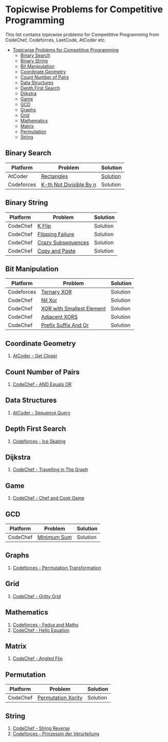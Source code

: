 # Topicwise Problems for Competitive Programming
This list contains topicwise problems for Competititve Programming from CodeChef, Codeforces, LeetCode, AtCoder etc.

- [Topicwise Problems for Competitive Programming](#topicwise-problems-for-competitive-programming)
  - [Binary Search](#binary-search)
  - [Binary String](#binary-string)
  - [Bit Manipulation](#bit-manipulation)
  - [Coordinate Geometry](#coordinate-geometry)
  - [Count Number of Pairs](#count-number-of-pairs)
  - [Data Structures](#data-structures)
  - [Depth First Search](#depth-first-search)
  - [Dijkstra](#dijkstra)
  - [Game](#game)
  - [GCD](#gcd)
  - [Graphs](#graphs)
  - [Grid](#grid)
  - [Mathematics](#mathematics)
  - [Matrix](#matrix)
  - [Permutation](#permutation)
  - [String](#string)



## Binary Search
|Platform|Problem|Solution|
| ---- | ----------- | ---- |
|AtCoder|[Rectangles](https://atcoder.jp/contests/abc218/tasks/abc218_d)|[Solution](https://onecompiler.com/cpp/3ydbnqdsu)|
|Codeforces|[ K-th Not Divisible By n](https://codeforces.com/contest/1352/problem/C)| Solution|


## Binary String
|Platform|Problem|Solution|
| ---- | ----------- | ---- |
|CodeChef|[K Flip](https://www.codechef.com/submit/KLIP)|Solution|
|CodeChef|[Flipping Failure](https://www.codechef.com/submit/FLIPFAIL)|Solution|
|CodeChef|[Crazy Subsequences](https://www.codechef.com/submit/CRASUB)|Solution|
|CodeChef|[Copy and Paste](https://www.codechef.com/submit/NCOPIES)|Solution|

## Bit Manipulation
|Platform|Problem|Solution|
| ---- | ----------- | ---- |
|Codeforces|[Ternary XOR](https://codeforces.com/contest/1328/problem/C)|Solution|
|CodeChef|[Nil Xor](https://www.codechef.com/submit/NILXOR)|Solution|
|CodeChef|[XOR with Smallest Element](https://www.codechef.com/submit/SMALLXOR)|Solution|
|CodeChef|[Adjacent XORS](https://www.codechef.com/submit/ADJXOR2)|Solution|
|CodeChef|[Prefix Suffix And Or](https://www.codechef.com/submit/PREFSUFANDOR)|Solution|

## Coordinate Geometry
1. [AtCoder - Get Closer](https://atcoder.jp/contests/abc246/tasks/abc246_b)

## Count Number of Pairs
1. [CodeChef - AND Equals OR](https://www.codechef.com/submit/ANDEQOR)

## Data Structures
1. [AtCoder - Sequence Query](https://atcoder.jp/contests/abc241/tasks/abc241_d)

## Depth First Search
1. [Codeforces - Ice Skating](https://codeforces.com/contest/217/problem/A)

## Dijkstra
1. [CodeChef - Travelling in The Graph](https://www.codechef.com/submit/TRAVELLING)

## Game
1. [CodeChef - Chef and Cook Game](https://www.codechef.com/submit/CCGAME)

## GCD
|Platform|Problem|Solution|
| ---- | ----------- | ---- |
|CodeChef|[Minimum Sum](https://www.codechef.com/START52C/problems/MINSM)|Solution|

## Graphs
1. [Codeforces - Permutation Transformation](https://codeforces.com/contest/1490/problem/D)

## Grid
1. [CodeChef - Gritty Grid](https://www.codechef.com/submit/GRITGRID)

## Mathematics
1. [Codeforces - Fedya and Maths](https://codeforces.com/contest/456/problem/B)
2. [CodeChef - Hello Equation](https://www.codechef.com/submit/HLEQN)

## Matrix
1. [CodeChef - Angled Flip](https://www.codechef.com/submit/AFLIP)

## Permutation
|Platform|Problem|Solution|
| ---- | ----------- | ---- |
|CodeChef|[Permutation Xority](https://www.codechef.com/submit/PERMXORITY)|Solution|

## String
1. [CodeChef - String Reverse](https://www.codechef.com/submit/STR_REVERSE)
2. [Codeforces - Prinzessin der Verurteilung](https://codeforces.com/contest/1536/problem/B)